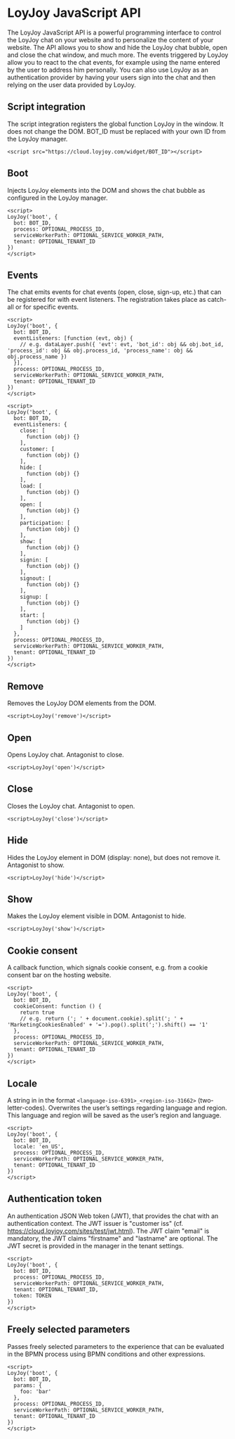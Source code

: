 # LoyJoy JavaScript API

The LoyJoy JavaScript API is a powerful programming interface to control the LoyJoy chat on your website and to personalize the content of your website. The API allows you to show and hide the LoyJoy chat bubble, open and close the chat window, and much more. The events triggered by LoyJoy allow you to react to the chat events, for example using the name entered by the user to address him personally. You can also use LoyJoy as an authentication provider by having your users sign into the chat and then relying on the user data provided by LoyJoy.


## Script integration

The script integration registers the global function LoyJoy in the window. It does not change the DOM. BOT_ID must be replaced with your own ID from the LoyJoy manager.

```
<script src="https://cloud.loyjoy.com/widget/BOT_ID"></script>
```


## Boot

Injects LoyJoy elements into the DOM and shows the chat bubble as configured in the LoyJoy manager.

```
<script>
LoyJoy('boot', {
  bot: BOT_ID,
  process: OPTIONAL_PROCESS_ID,
  serviceWorkerPath: OPTIONAL_SERVICE_WORKER_PATH,
  tenant: OPTIONAL_TENANT_ID
})
</script>
```


## Events

The chat emits events for chat events (open, close, sign-up, etc.) that can be registered for with event listeners. The registration takes place as catch-all or for specific events.

```
<script>
LoyJoy('boot', {
  bot: BOT_ID,
  eventListeners: [function (evt, obj) {
    // e.g. dataLayer.push({ 'evt': evt, 'bot_id': obj && obj.bot_id, 'process_id': obj && obj.process_id, 'process_name': obj && obj.process_name })
  }],
  process: OPTIONAL_PROCESS_ID,
  serviceWorkerPath: OPTIONAL_SERVICE_WORKER_PATH,
  tenant: OPTIONAL_TENANT_ID
})
</script>
```

```
<script>
LoyJoy('boot', {
  bot: BOT_ID,
  eventListeners: {
    close: [
      function (obj) {}
    ],
    customer: [
      function (obj) {}
    ],
    hide: [
      function (obj) {}
    ],
    load: [
      function (obj) {}
    ],
    open: [
      function (obj) {}
    ],
    participation: [
      function (obj) {}
    ],
    show: [
      function (obj) {}
    ],
    signin: [
      function (obj) {}
    ],
    signout: [
      function (obj) {}
    ],
    signup: [
      function (obj) {}
    ],
    start: [
      function (obj) {}
    ]
  },
  process: OPTIONAL_PROCESS_ID,
  serviceWorkerPath: OPTIONAL_SERVICE_WORKER_PATH,
  tenant: OPTIONAL_TENANT_ID
})
</script>
```


## Remove

Removes the LoyJoy DOM elements from the DOM.

```
<script>LoyJoy('remove')</script>
```


## Open

Opens LoyJoy chat. Antagonist to close.

```
<script>LoyJoy('open')</script>
```


## Close

Closes the LoyJoy chat. Antagonist to open.

```
<script>LoyJoy('close')</script>
```


## Hide

Hides the LoyJoy element in DOM (display: none), but does not remove it. Antagonist to show.

```
<script>LoyJoy('hide')</script>
```


## Show

Makes the LoyJoy element visible in DOM. Antagonist to hide.

```
<script>LoyJoy('show')</script>
```


## Cookie consent

A callback function, which signals cookie consent, e.g. from a cookie consent bar on the hosting website.

```
<script>
LoyJoy('boot', {
  bot: BOT_ID,
  cookieConsent: function () {
    return true
    // e.g. return ('; ' + document.cookie).split('; ' + 'MarketingCookiesEnabled' + '=').pop().split(';').shift() == '1'
  },
  process: OPTIONAL_PROCESS_ID,
  serviceWorkerPath: OPTIONAL_SERVICE_WORKER_PATH,
  tenant: OPTIONAL_TENANT_ID
})
</script>
```


## Locale

A string in in the format `<language-iso-6391>_<region-iso-31662>` (two-letter-codes). Overwrites the user’s settings regarding language and region. This language and region will be saved as the user’s region and language.

```
<script>
LoyJoy('boot', {
  bot: BOT_ID,
  locale: 'en_US',
  process: OPTIONAL_PROCESS_ID,
  serviceWorkerPath: OPTIONAL_SERVICE_WORKER_PATH,
  tenant: OPTIONAL_TENANT_ID
})
</script>
```


## Authentication token

An authentication JSON Web token (JWT), that provides the chat with an authentication context. The JWT issuer is "customer iss" (cf. https://cloud.loyjoy.com/sites/test/jwt.html). The JWT claim "email" is mandatory, the JWT claims "firstname" and "lastname" are optional. The JWT secret is provided in the manager in the tenant settings.

```
<script>
LoyJoy('boot', {
  bot: BOT_ID,
  process: OPTIONAL_PROCESS_ID,
  serviceWorkerPath: OPTIONAL_SERVICE_WORKER_PATH,
  tenant: OPTIONAL_TENANT_ID,
  token: TOKEN
})
</script>
```


## Freely selected parameters

Passes freely selected parameters to the experience that can be evaluated in the BPMN process using BPMN conditions and other expressions.

```
<script>
LoyJoy('boot', {
  bot: BOT_ID,
  params: {
    foo: 'bar'
  },
  process: OPTIONAL_PROCESS_ID,
  serviceWorkerPath: OPTIONAL_SERVICE_WORKER_PATH,
  tenant: OPTIONAL_TENANT_ID
})
</script>
```
